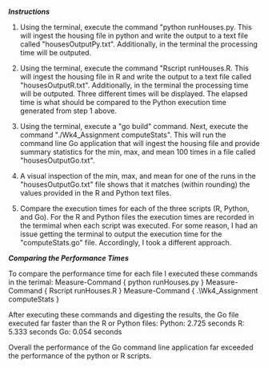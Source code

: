 ***Instructions***

1) Using the terminal, execute the command "python runHouses.py.  This will ingest the housing file in python and write the output to a text file called "housesOutputPy.txt". Additionally, in the terminal the processing time will be outputed.  

2) Using the terminal, execute the command "Rscript runHouses.R.  This will ingest the housing file in R and write the output to a text file called "housesOutputR.txt". Additionally, in the terminal the processing time will be outputed.  Three different times will be displayed.  The elapsed time is what should be compared to the Python execution time generated from step 1 above.

3) Using the terminal, execute a "go build" command.  Next, execute the command "./Wk4_Assignment computeStats".  This will run the command line Go application that will ingest the housing file and provide summary statistics for the min, max, and mean 100 times in a file called "housesOutputGo.txt".   

4) A visual inspection of the min, max, and mean for one of the runs in the "housesOutputGo.txt" file shows that it matches (within rounding) the values provided in the R and Python text files.

5) Compare the execution times for each of the three scripts (R, Python, and Go).  For the R and Python files the execution times are recorded in the termimal when each script was executed.  For some reason, I had an issue getting the terminal to output the execution time for the "computeStats.go" file.  Accordingly, I took a different approach. 

***Comparing the Performance Times***

To compare the performance time for each file I executed these commands in the terimal: 
Measure-Command { python runHouses.py } 
Measure-Command { Rscript runHouses.R }
Measure-Command { .\Wk4_Assignment computeStats }

After executing these commands and digesting the results, the Go file executed far faster than the R or Python files: 
Python: 2.725 seconds
R: 5.333 seconds
Go: 0.054 seconds

Overall the performance of the Go command line application far exceeded the performance of the python or R scripts.

